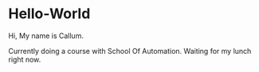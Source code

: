 # Hello-World

Hi, My name is Callum. 

Currently doing a course with School Of Automation. Waiting for my lunch right now. 
